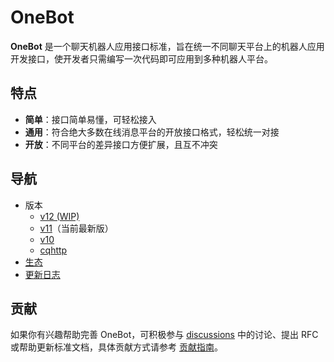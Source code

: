 # OneBot

**OneBot** 是一个聊天机器人应用接口标准，旨在统一不同聊天平台上的机器人应用开发接口，使开发者只需编写一次代码即可应用到多种机器人平台。

## 特点

- **简单**：接口简单易懂，可轻松接入
- **通用**：符合绝大多数在线消息平台的开放接口格式，轻松统一对接
- **开放**：不同平台的差异接口方便扩展，且互不冲突

## 导航

- 版本
  - [v12 (WIP)](https://github.com/botuniverse/onebot/pull/108)
  - [v11](v11/specs/README.md)（当前最新版）
  - [v10](legacy/v10/specs/README.md)
  - [cqhttp](legacy/cqhttp/README.md)
- [生态](ecosystem.md)
- [更新日志](changelog.md)

## 贡献

如果你有兴趣帮助完善 OneBot，可积极参与 [discussions](https://github.com/botuniverse/onebot/discussions) 中的讨论、提出 RFC 或帮助更新标准文档，具体贡献方式请参考 [贡献指南](https://github.com/botuniverse/onebot/blob/master/CONTRIBUTING.md)。
